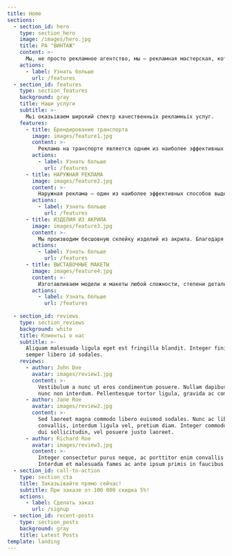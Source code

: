 ```yaml
---
title: Home
sections:
  - section_id: hero
    type: section_hero
    image: /images/hero.jpg
    title: РА "ВИНТАЖ"
    content: >-
      Мы, не просто рекламное агентство, мы – рекламная мастерская, которая создаёт красивые эксклюзивные изделия из акрила, оргстекла, ПВХ и литого поликарбоната.
    actions:
      - label: Узнать больше
        url: /features
  - section_id: features
    type: section_features
    background: gray
    title: Наши услуги
    subtitle: >-
      Мьі оказьіваем широкий спектр качественньіх рекламньіх услуг.
    features:
      - title: Брендирование транспорта
        image: images/feature1.jpg
        content: >-
          Реклама на транспорте является одним из наиболее эффективных и дешевых методов рекламы товаров и услуг. С помощью оклейки плёнкой можно преобразовать весь автопарк Вашей компании в передвижной рекламный носитель, который будет работать 24 часа в сутки.
        actions:
          - label: Узнать больше
            url: /features
      - title: НАРУЖНАЯ РЕКЛАМА
        image: images/feature2.jpg
        content: >-
          Наружная реклама — один из наиболее эффективных способов выделиться на фоне конкурентов и оптимальный инструмент для достижения поставленных целей.
        actions:
          - label: Узнать больше
            url: /features
      - title: ИЗДЕЛИЯ ИЗ АКРИЛА
        image: images/feature3.jpg
        content: >-
          Мы производим бесшовную склейку изделий из акрила. Благодаря качественной склейке акрила различными видами клеев (двухкомпонентными ,УФ клеями) с последующей обработкой шва, он становится практически невидимым и придает изделию вид монолитности.
        actions:
          - label: Узнать больше
            url: /features
      - title: ВЫСТАВОЧНЫЕ МАКЕТЫ
        image: images/feature4.jpg
        content: >-
          Изготавливаем модели и макеты любой сложности, степени деталировки и масштаба. Выставочные макеты, музейные модели и диорамы, архитектурные, ландшафтные планы территории.
        actions:
          - label: Узнать больше
            url: /features
            
  - section_id: reviews
    type: section_reviews
    background: white
    title: Клиентьі о нас
    subtitle: >-
      Aliquam malesuada ligula eget est fringilla blandit. Integer finibus
      semper libero id sodales. 
    reviews:
      - author: John Doe
        avatar: images/review1.jpg
        content: >-
          Vestibulum a nunc ut eros condimentum posuere. Nullam dapibus quis
          nunc non interdum. Pellentesque tortor ligula, gravida ac commodo eu.
      - author: Jane Roe
        avatar: images/review2.jpg
        content: >-
          Sed laoreet magna commodo libero euismod sodales. Nunc ac libero
          convallis, interdum ligula vel, pretium diam. Integer commodo sem at
          dui sollicitudin, vel posuere justo laoreet.
      - author: Richard Roe
        avatar: images/review3.jpg
        content: >-
          Integer consectetur purus neque, ac porttitor enim convallis vitae.
          Interdum et malesuada fames ac ante ipsum primis in faucibus.
  - section_id: call-to-action
    type: section_cta
    title: Заказьівайте прямо сейчас!
    subtitle: При заказе от 100 000 скидка 5%!
    actions:
      - label: Сделать заказ
        url: /signup
  - section_id: recent-posts
    type: section_posts
    background: gray
    title: Latest Posts
template: landing
---
```

